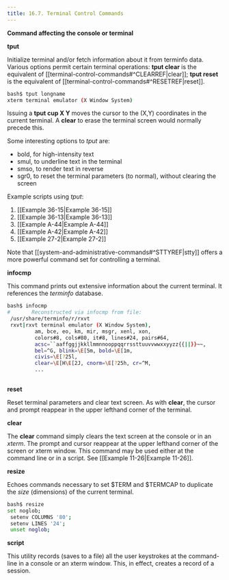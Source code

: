 ```yaml
---
title: 16.7. Terminal Control Commands
---
```



**Command affecting the console or terminal**

**tput**

Initialize terminal and/or fetch information about it from terminfo data. Various options permit certain terminal operations: **tput clear** is the equivalent of [[terminal-control-commands#^CLEARREF|clear]]; **tput reset** is the equivalent of [[terminal-control-commands#^RESETREF|reset]].

```bash
bash$ tput longname
xterm terminal emulator (X Window System)
```

Issuing a **tput cup X Y** moves the cursor to the (X,Y) coordinates in the current terminal. A **clear** to erase the terminal screen would normally precede this.

Some interesting options to _tput_ are:

- bold, for high-intensity text
- smul, to underline text in the terminal
- smso, to render text in reverse
- sgr0, to reset the terminal parameters (to normal), without clearing the screen

Example scripts using _tput_:

1. [[Example 36-15|Example 36-15]]
2. [[Example 36-13|Example 36-13]]
3. [[Example A-44|Example A-44]]
4. [[Example A-42|Example A-42]]
5. [[Example 27-2|Example 27-2]]

Note that [[system-and-administrative-commands#^STTYREF|stty]] offers a more powerful command set for controlling a terminal.

**infocmp**

This command prints out extensive information about the current terminal. It references the _terminfo_ database.

```bash
bash$ infocmp
#       Reconstructed via infocmp from file:
 /usr/share/terminfo/r/rxvt
 rxvt|rxvt terminal emulator (X Window System), 
         am, bce, eo, km, mir, msgr, xenl, xon, 
         colors#8, cols#80, it#8, lines#24, pairs#64, 
         acsc=``aaffggjjkkllmmnnooppqqrrssttuuvvwwxxyyzz{{||}}~~, 
         bel=^G, blink=\E[5m, bold=\E[1m,
         civis=\E[?25l, 
         clear=\E[H\E[2J, cnorm=\E[?25h, cr=^M, 
         ...
	      
```

**reset**

Reset terminal parameters and clear text screen. As with **clear**, the cursor and prompt reappear in the upper lefthand corner of the terminal.

**clear**

The **clear** command simply clears the text screen at the console or in an _xterm_. The prompt and cursor reappear at the upper lefthand corner of the screen or xterm window. This command may be used either at the command line or in a script. See [[Example 11-26|Example 11-26]].

**resize**

Echoes commands necessary to set $TERM and $TERMCAP to duplicate the _size_ (dimensions) of the current terminal.

```bash
bash$ resize
set noglob;
 setenv COLUMNS '80';
 setenv LINES '24';
 unset noglob;
```

**script**

This utility records (saves to a file) all the user keystrokes at the command-line in a console or an xterm window. This, in effect, creates a record of a session.
